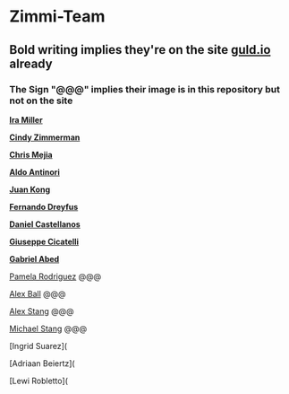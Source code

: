 # Zimmi-Team

## Bold writing implies they're on the site [guld.io](guld.io) already

### The Sign "@@@" implies their image is in this repository but not on the site

[__Ira Miller__](https://github.com/Alexstang/Zimmi-Team/blob/master/ira-miller.jpg)

[__Cindy Zimmerman__](https://github.com/Alexstang/Zimmi-Team/blob/master/CindyZimmerman.jpeg)

[__Chris Mejia__](https://github.com/Alexstang/Zimmi-Team/blob/master/ChrissMejia.jpg)

[__Aldo Antinori__](https://github.com/Alexstang/Zimmi-Team/blob/master/Aldo-Antinori.jpg)

[__Juan Kong__](https://github.com/Alexstang/Zimmi-Team/blob/master/JuanKong.jpg)

[__Fernando Dreyfus__](https://github.com/Alexstang/Zimmi-Team/blob/master/FernandoDreyfus.jpeg)

[__Daniel Castellanos__](https://github.com/Alexstang/Zimmi-Team/blob/master/DanielCastellanos.png)

[__Giuseppe Cicatelli__](https://github.com/Alexstang/Zimmi-Team/blob/master/GiuseppeCicatelli.jpg)

[__Gabriel Abed__](https://github.com/Alexstang/Zimmi-Team/blob/master/Gabriel_Abed.jpg)

[Pamela Rodriguez](https://github.com/Alexstang/Zimmi-Team/blob/master/Pamela-Rodriguez.jpg) @@@

[Alex Ball](https://github.com/Alexstang/Zimmi-Team/blob/master/AlexBall.jpg) @@@

[Alex Stang](https://github.com/Alexstang/Zimmi-Team/blob/master/AlexStang.jpg) @@@

[Michael Stang](https://github.com/Alexstang/Zimmi-Team/blob/master/MichaelStang.JPG) @@@

[Ingrid Suarez](

[Adriaan Beiertz](

[Lewi Robletto](
